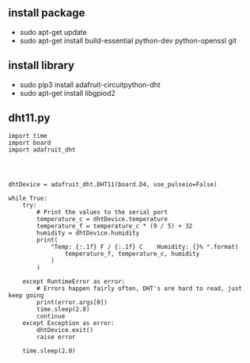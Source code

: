 ## install package
- sudo apt-get update
- sudo apt-get install build-essential python-dev python-openssl git
## install library
- sudo pip3 install adafruit-circuitpython-dht
- sudo apt-get install libgpiod2
## dht11.py
```
import time
import board
import adafruit_dht
 

 

dhtDevice = adafruit_dht.DHT11(board.D4, use_pulseio=False)
 
while True:
    try:
        # Print the values to the serial port
        temperature_c = dhtDevice.temperature
        temperature_f = temperature_c * (9 / 5) + 32
        humidity = dhtDevice.humidity
        print(
            "Temp: {:.1f} F / {:.1f} C    Humidity: {}% ".format(
                temperature_f, temperature_c, humidity
            )
        )
 
    except RuntimeError as error:
        # Errors happen fairly often, DHT's are hard to read, just keep going
        print(error.args[0])
        time.sleep(2.0)
        continue
    except Exception as error:
        dhtDevice.exit()
        raise error
 
    time.sleep(2.0)
```
